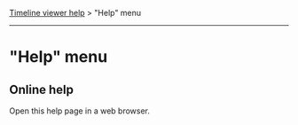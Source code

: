 [Timeline viewer help](index.md) > "Help" menu

---

# "Help" menu

## Online help

Open this help page in a web browser.
